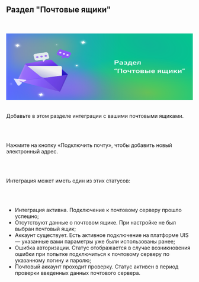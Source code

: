 ## Раздел "Почтовые ящики"

<br>
<br>

<img src="EmailtrackingInbox.svg" alt="" width="100%" height="180px"/>

<br>
<br>

Добавьте в этом разделе интеграции с вашими почтовыми ящиками.

<br>
<br>

Нажмите на кнопку «Подключить почту», чтобы добавить новый электронный адрес.

<br>
<br>

Интеграция может иметь один из этих статусов:

<br>
<br>

- Интеграция активна. Подключение к почтовому серверу прошло успешно;
- Отсутствуют данные о почтовом ящике. При настройке не был выбран почтовый ящик;
- Аккаунт существует. Есть активное подключение на платформе UIS — указанные вами параметры уже были использованы ранее;
- Ошибка авторизации. Статус отображается в случае возникновения ошибки при попытке подключиться к почтовому серверу по указанному логину и паролю;
- Почтовый аккаунт проходит проверку. Статус активен в период проверки введенных данных почтового сервера. 